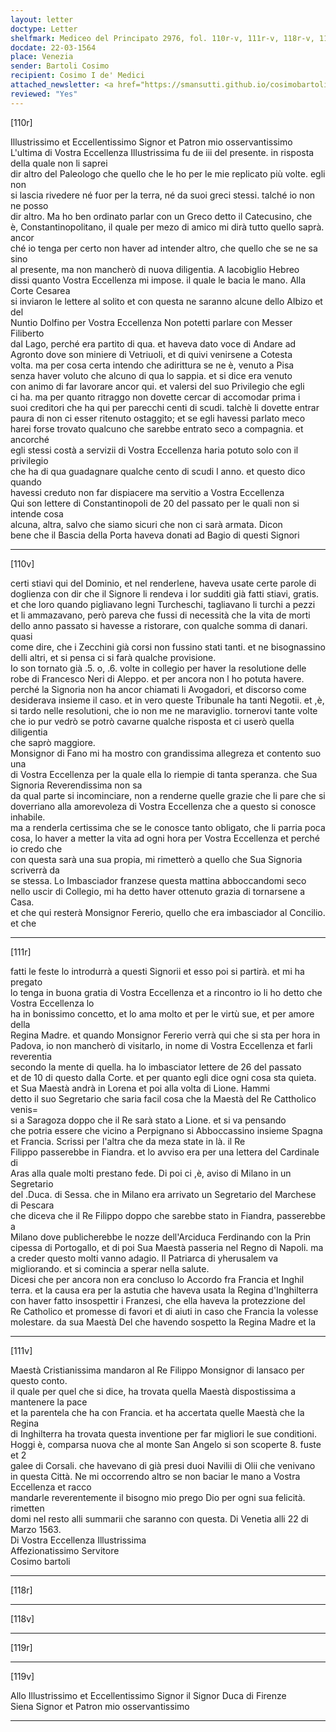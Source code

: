 ```yaml
---
layout: letter
doctype: Letter
shelfmark: Mediceo del Principato 2976, fol. 110r-v, 111r-v, 118r-v, 119r-v
docdate: 22-03-1564
place: Venezia
sender: Bartoli Cosimo
recipient: Cosimo I de' Medici
attached_newsletter: <a href="https://smansutti.github.io/cosimobartoli/texts/3079_037/">3079_037</a>
reviewed: "Yes"
---
```


[110r]  
  
  
Illustrissimo et Eccellentissimo Signor et Patron mio osservantissimo  
L'ultima di Vostra Eccellenza Illustrissima fu de iii del presente. in risposta della quale non li saprei  
dir altro del Paleologo che quello che le ho per le mie replicato più volte. egli non  
si lascia rivedere né fuor per la terra, né da suoi greci stessi. talché io non ne posso  
dir altro. Ma ho ben ordinato parlar con un Greco detto il Catecusino, che  
è, Constantinopolitano, il quale per mezo di amico mi dirà tutto quello saprà. ancor  
ché io tenga per certo non haver ad intender altro, che quello che se ne sa sino  
al presente, ma non mancherò di nuova diligentia. A Iacobiglio Hebreo  
dissi quanto Vostra Eccellenza mi impose. il quale le bacia le mano. Alla Corte Cesarea  
si inviaron le lettere al solito et con questa ne saranno alcune dello Albizo et del  
Nuntio Dolfino per Vostra Eccellenza Non potetti parlare con Messer Filiberto  
dal Lago, perché era partito di qua. et haveva dato voce di Andare ad  
Agronto dove son miniere di Vetriuoli, et di quivi venirsene a Cotesta  
volta. ma per cosa certa intendo che adirittura se ne è, venuto a Pisa  
senza haver voluto che alcuno di qua lo sappia. et si dice era venuto  
con animo di far lavorare ancor qui. et valersi del suo Privilegio che egli  
ci ha. ma per quanto ritraggo non dovette cercar di accomodar prima i  
suoi creditori che ha qui per parecchi centi di scudi. talchè li dovette entrar  
paura di non ci esser ritenuto ostaggito; et se egli havessi parlato meco  
harei forse trovato qualcuno che sarebbe entrato seco a compagnia. et ancorché  
egli stessi costà a servizii di Vostra Eccellenza haria potuto solo con il privilegio  
che ha di qua guadagnare qualche cento di scudi l anno. et questo dico quando  
havessi creduto non far dispiacere ma servitio a Vostra Eccellenza  
Qui son lettere di Constantinopoli de 20 del passato per le quali non si intende cosa  
alcuna, altra, salvo che siamo sicuri che non ci sarà armata. Dicon  
bene che il Bascia della Porta haveva donati ad Bagio di questi Signori  
  
---  

[110v]  
  
  
certi stiavi qui del Dominio, et nel renderlene, haveva usate certe parole di  
doglienza con dir che il Signore li rendeva i lor sudditi già fatti stiavi, gratis.  
et che loro quando pigliavano legni Turcheschi, tagliavano li turchi a pezzi  
et li ammazavano, però pareva che fussi di necessità che la vita de morti  
dello anno passato si havesse a ristorare, con qualche somma di danari. quasi  
come dire, che i Zecchini già corsi non fussino stati tanti. et ne bisognassino  
delli altri, et si pensa ci si farà qualche provisione.  
Io son tornato già .5. o, .6. volte in collegio per haver la resolutione delle  
robe di Francesco Neri di Aleppo. et per ancora non l ho potuta havere.  
perché la Signoria non ha ancor chiamati li Avogadori, et discorso come  
desiderava insieme il caso. et in vero queste Tribunale ha tanti Negotii. et ,è,  
si tardo nelle resolutioni, che io non me ne maraviglio. tornerovi tante volte  
che io pur vedrò se potrò cavarne qualche risposta et ci userò quella diligentia  
che saprò maggiore.  
Monsignor di Fano mi ha mostro con grandissima allegreza et contento suo una  
di Vostra Eccellenza per la quale ella lo riempie di tanta speranza. che Sua Signoria Reverendissima non sa  
da qual parte si incominciare, non a renderne quelle grazie che li pare che si  
doverriano alla amorevoleza di Vostra Eccellenza che a questo si conosce inhabile.  
ma a renderla certissima che se le conosce tanto obligato, che li parria poca  
cosa, lo haver a metter la vita ad ogni hora per Vostra Eccellenza et perché io credo che  
con questa sarà una sua propia, mi rimetterò a quello che Sua Signoria scriverrà da  
se stessa. Lo Imbasciador franzese questa mattina abboccandomi seco  
nello uscir di Collegio, mi ha detto haver ottenuto grazia di tornarsene a Casa.  
et che qui resterà Monsignor Fererio, quello che era imbasciador al Concilio. et che  
  
---  

[111r]  
  
  
fatti le feste lo introdurrà a questi Signorii et esso poi si partirà. et mi ha pregato  
lo tenga in buona gratia di Vostra Eccellenza et a rincontro io li ho detto che Vostra Eccellenza lo  
ha in bonissimo concetto, et lo ama molto et per le virtù sue, et per amore della  
Regina Madre. et quando Monsignor Fererio verrà qui che si sta per hora in  
Padova, io non mancherò di visitarlo, in nome di Vostra Eccellenza et farli reverentia  
secondo la mente di quella. ha lo imbasciator lettere de 26 del passato  
et de 10 di questo dalla Corte. et per quanto egli dice ogni cosa sta quieta.  
et Sua Maestà andrà in Lorena et poi alla volta di Lione. Hammi  
detto il suo Segretario che saria facil cosa che la Maestà del Re Cattholico venis=  
si a Saragoza doppo che il Re sarà stato a Lione. et si va pensando  
che potria essere che vicino a Perpignano si Abboccassino insieme Spagna  
et Francia. Scrissi per l'altra che da meza state in là. il Re  
Filippo passerebbe in Fiandra. et lo avviso era per una lettera del Cardinale di  
Aras alla quale molti prestano fede. Di poi ci ,è, aviso di Milano in un Segretario  
del .Duca. di Sessa. che in Milano era arrivato un Segretario del Marchese di Pescara  
che diceva che il Re Filippo doppo che sarebbe stato in Fiandra, passerebbe a  
Milano dove publicherebbe le nozze dell'Arciduca Ferdinando con la Prin  
cipessa di Portogallo, et di poi Sua Maestà passeria nel Regno di Napoli. ma  
a creder questo molti vanno adagio. Il Patriarca di yherusalem va  
migliorando. et si comincia a sperar nella salute.  
Dicesi che per ancora non era concluso lo Accordo fra Francia et Inghil  
terra. et la causa era per la astutia che haveva usata la Regina d'Inghilterra   
con haver fatto insospettir i Franzesi, che ella haveva la protezzione del  
Re Catholico et promesse di favori et di aiuti in caso che Francia la volesse  
molestare. da sua Maestà Del che havendo sospetto la Regina Madre et la  
  
---  

[111v]  
  
  
Maestà Cristianissima mandaron al Re Filippo Monsignor di lansaco per questo conto.  
il quale per quel che si dice, ha trovata quella Maestà dispostissima a mantenere la pace  
et la parentela che ha con Francia. et ha accertata quelle Maestà che la Regina  
di Inghilterra ha trovata questa inventione per far migliori le sue conditioni.  
Hoggi è, comparsa nuova che al monte San Angelo si son scoperte 8. fuste et 2  
galee di Corsali. che havevano di già presi duoi Navilii di Olii che venivano  
in questa Città. Ne mi occorrendo altro se non baciar le mano a Vostra Eccellenza et racco  
mandarle reverentemente il bisogno mio prego Dio per ogni sua felicità. rimetten  
domi nel resto alli summarii che saranno con questa. Di Venetia alli 22 di  
Marzo 1563.  
Di Vostra Eccellenza Illustrissima  
Affezionatissimo Servitore  
Cosimo bartoli  
  
---  

[118r]  
  
  
  
---  

[118v]  
  
  
  
---  

[119r]  
  
  
  
---  

[119v]  
  
  
Allo Illustrissimo et Eccellentissimo Signor il Signor Duca di Firenze  
Siena Signor et Patron mio osservantissimo  
  
---  


